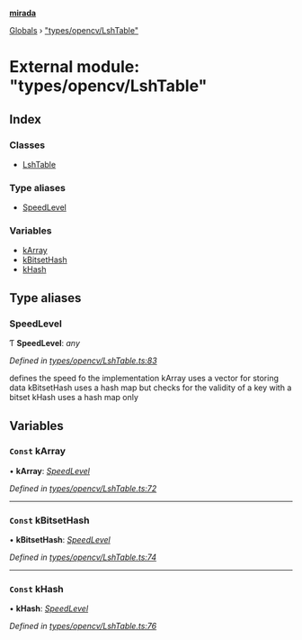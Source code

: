 **[mirada](../README.md)**

[Globals](../README.md) › ["types/opencv/LshTable"](_types_opencv_lshtable_.md)

# External module: "types/opencv/LshTable"

## Index

### Classes

* [LshTable](../classes/_types_opencv_lshtable_.lshtable.md)

### Type aliases

* [SpeedLevel](_types_opencv_lshtable_.md#speedlevel)

### Variables

* [kArray](_types_opencv_lshtable_.md#const-karray)
* [kBitsetHash](_types_opencv_lshtable_.md#const-kbitsethash)
* [kHash](_types_opencv_lshtable_.md#const-khash)

## Type aliases

###  SpeedLevel

Ƭ **SpeedLevel**: *any*

*Defined in [types/opencv/LshTable.ts:83](https://github.com/cancerberoSgx/mirada/blob/cd60774/mirada/src/types/opencv/LshTable.ts#L83)*

defines the speed fo the implementation kArray uses a vector for storing data kBitsetHash uses a
hash map but checks for the validity of a key with a bitset kHash uses a hash map only

## Variables

### `Const` kArray

• **kArray**: *[SpeedLevel](_types_opencv_lshtable_.md#speedlevel)*

*Defined in [types/opencv/LshTable.ts:72](https://github.com/cancerberoSgx/mirada/blob/cd60774/mirada/src/types/opencv/LshTable.ts#L72)*

___

### `Const` kBitsetHash

• **kBitsetHash**: *[SpeedLevel](_types_opencv_lshtable_.md#speedlevel)*

*Defined in [types/opencv/LshTable.ts:74](https://github.com/cancerberoSgx/mirada/blob/cd60774/mirada/src/types/opencv/LshTable.ts#L74)*

___

### `Const` kHash

• **kHash**: *[SpeedLevel](_types_opencv_lshtable_.md#speedlevel)*

*Defined in [types/opencv/LshTable.ts:76](https://github.com/cancerberoSgx/mirada/blob/cd60774/mirada/src/types/opencv/LshTable.ts#L76)*